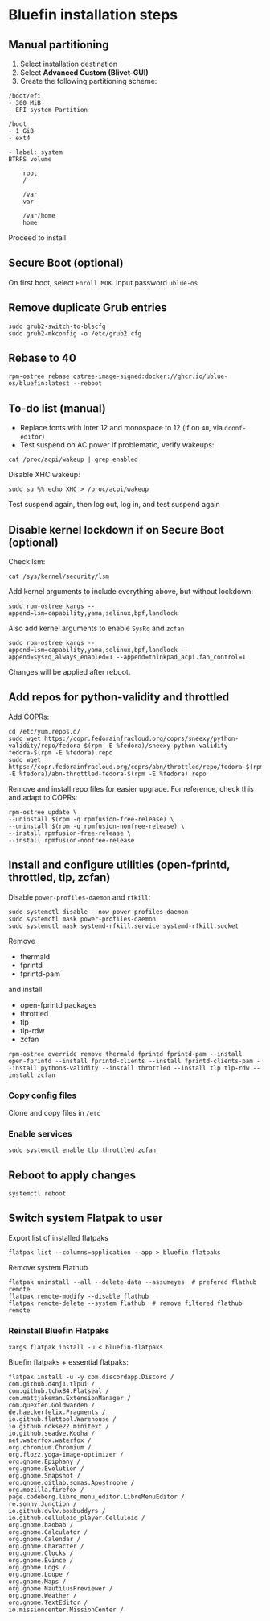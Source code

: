 # Bluefin installation steps

## Manual partitioning

1. Select installation destination
2. Select **Advanced Custom (Blivet-GUI)**
3. Create the following partitioning scheme:
```
/boot/efi
- 300 MiB
- EFI system Partition

/boot
- 1 GiB
- ext4

- label: system
BTRFS volume

	root
	/

	/var
	var

	/var/home
	home
```

Proceed to install

## Secure Boot (optional)

On first boot, select `Enroll MOK`. Input password `ublue-os`

## Remove duplicate Grub entries
```
sudo grub2-switch-to-blscfg
sudo grub2-mkconfig -o /etc/grub2.cfg
```
## Rebase to 40
```
rpm-ostree rebase ostree-image-signed:docker://ghcr.io/ublue-os/bluefin:latest --reboot
```

## To-do list (manual)
- Replace fonts with Inter 12 and monospace to 12 (if on `40`, via `dconf-editor`)
- Test suspend on AC power
If problematic, verify wakeups:
```
cat /proc/acpi/wakeup | grep enabled
```
Disable XHC wakeup:
```
sudo su %% echo XHC > /proc/acpi/wakeup
```
Test suspend again, then log out, log in, and test suspend again

## Disable kernel lockdown if on Secure Boot (optional)

Check lsm:
```
cat /sys/kernel/security/lsm
```
Add kernel arguments to include everything above, but without lockdown:
```
sudo rpm-ostree kargs --append=lsm=capability,yama,selinux,bpf,landlock
```
Also add kernel arguments to enable `SysRq` and `zcfan`
```
sudo rpm-ostree kargs --append=lsm=capability,yama,selinux,bpf,landlock --append=sysrq_always_enabled=1 --append=thinkpad_acpi.fan_control=1
```
Changes will be applied after reboot.
## Add repos for python-validity and throttled
Add COPRs:
```
cd /etc/yum.repos.d/
sudo wget https://copr.fedorainfracloud.org/coprs/sneexy/python-validity/repo/fedora-$(rpm -E %fedora)/sneexy-python-validity-fedora-$(rpm -E %fedora).repo
sudo wget https://copr.fedorainfracloud.org/coprs/abn/throttled/repo/fedora-$(rpm -E %fedora)/abn-throttled-fedora-$(rpm -E %fedora).repo
```
Remove and install repo files for easier upgrade. For reference, check this and adapt to COPRs:
```
rpm-ostree update \
--uninstall $(rpm -q rpmfusion-free-release) \
--uninstall $(rpm -q rpmfusion-nonfree-release) \
--install rpmfusion-free-release \
--install rpmfusion-nonfree-release
```

## Install and configure utilities (open-fprintd, throttled, tlp, zcfan)
Disable `power-profiles-daemon` and `rfkill`:
```
sudo systemctl disable --now power-profiles-daemon
sudo systemctl mask power-profiles-daemon
sudo systemctl mask systemd-rfkill.service systemd-rfkill.socket
```

Remove
- thermald
- fprintd
- fprintd-pam


and install
- open-fprintd packages
- throttled
- tlp
- tlp-rdw
- zcfan
```
rpm-ostree override remove thermald fprintd fprintd-pam --install open-fprintd --install fprintd-clients --install fprintd-clients-pam --install python3-validity --install throttled --install tlp tlp-rdw --install zcfan
```

### Copy config files

Clone and copy files in `/etc`

### Enable services

```
sudo systemctl enable tlp throttled zcfan
```

## Reboot to apply changes

```
systemctl reboot
```

## Switch system Flatpak to user
Export list of installed flatpaks
```
flatpak list --columns=application --app > bluefin-flatpaks
```
Remove system Flathub
```
flatpak uninstall --all --delete-data --assumeyes  # prefered flathub remote
flatpak remote-modify --disable flathub
flatpak remote-delete --system flathub  # remove filtered flathub remote
```
### Reinstall Bluefin Flatpaks
```
xargs flatpak install -u < bluefin-flatpaks
```
Bluefin flatpaks + essential flatpaks:
```
flatpak install -u -y com.discordapp.Discord /
com.github.d4nj1.tlpui /
com.github.tchx84.Flatseal /
com.mattjakeman.ExtensionManager /
com.quexten.Goldwarden /
de.haeckerfelix.Fragments /
io.github.flattool.Warehouse /
io.github.nokse22.minitext /
io.github.seadve.Kooha /
net.waterfox.waterfox /
org.chromium.Chromium /
org.flozz.yoga-image-optimizer /
org.gnome.Epiphany /
org.gnome.Evolution /
org.gnome.Snapshot /
org.gnome.gitlab.somas.Apostrophe /
org.mozilla.firefox /
page.codeberg.libre_menu_editor.LibreMenuEditor /
re.sonny.Junction /
io.github.dvlv.boxbuddyrs /
io.github.celluloid_player.Celluloid /
org.gnome.baobab /
org.gnome.Calculator /
org.gnome.Calendar /
org.gnome.Character /
org.gnome.Clocks /
org.gnome.Evince /
org.gnome.Logs /
org.gnome.Loupe /
org.gnome.Maps /
org.gnome.NautilusPreviewer /
org.gnome.Weather /
org.gnome.TextEditor /
io.missioncenter.MissionCenter /
```

